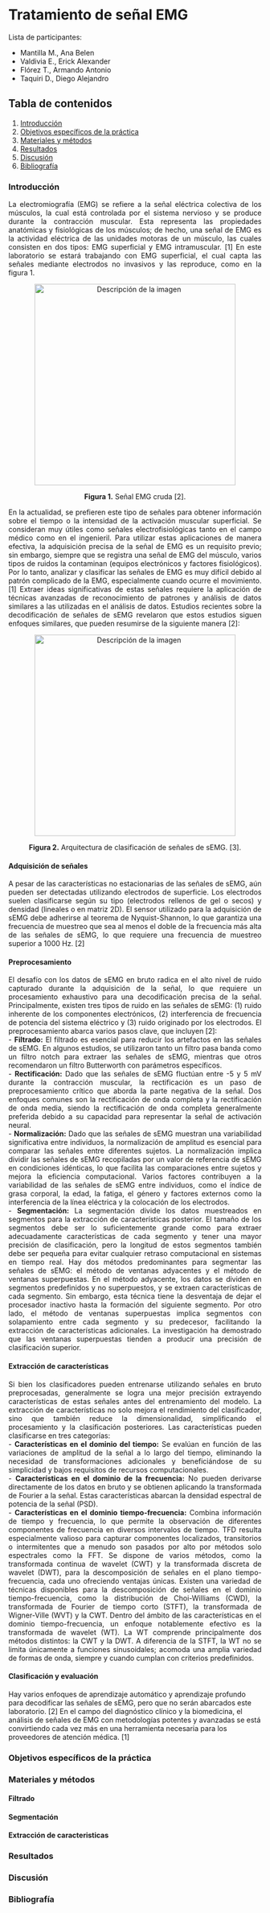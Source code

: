 # Tratamiento de señal EMG
Lista de participantes:  
- Mantilla M., Ana Belen  
- Valdivia E., Erick Alexander   
- Flórez T., Armando Antonio  
- Taquiri D., Diego Alejandro

## Tabla de contenidos
1. [Introducción](https://github.com/diego-taquiri/ISB-equipo11/blob/main/Documentaci%C3%B3n/Laboratorio%2011/Procesamiento_EMG.md#introducci%C3%B3n)
2. [Objetivos específicos de la práctica](https://github.com/diego-taquiri/ISB-equipo11/blob/main/Documentaci%C3%B3n/Laboratorio%2011/Procesamiento_EMG.md#objetivos-espec%C3%ADficos-de-la-pr%C3%A1ctica)
3. [Materiales y métodos](https://github.com/diego-taquiri/ISB-equipo11/blob/main/Documentaci%C3%B3n/Laboratorio%2011/Procesamiento_EMG.md#materiales-y-m%C3%A9todos)
5. [Resultados](https://github.com/diego-taquiri/ISB-equipo11/blob/main/Documentaci%C3%B3n/Laboratorio%2011/Procesamiento_EMG.md#resultados)
6. [Discusión](https://github.com/diego-taquiri/ISB-equipo11/blob/main/Documentaci%C3%B3n/Laboratorio%2011/Procesamiento_EMG.md#discusi%C3%B3n)
7. [Bibliografía](https://github.com/diego-taquiri/ISB-equipo11/blob/main/Documentaci%C3%B3n/Laboratorio%2011/Procesamiento_EMG.md#bibliograf%C3%ADa)

### Introducción
<p align="justify"> La electromiografía (EMG) se refiere a la señal eléctrica colectiva de los músculos, la cual está controlada por el sistema nervioso y se produce durante la contracción muscular. Esta representa las propiedades anatómicas y fisiológicas de los músculos; de hecho, una señal de EMG es la actividad eléctrica de las unidades motoras de un músculo, las cuales consisten en dos tipos: EMG superficial y EMG intramuscular. [1] En este laboratorio se estará trabajando con EMG superficial, el cual capta las señales mediante electrodos no invasivos y las reproduce, como en la figura 1. 

<p align="center">
<img src="https://github.com/diego-taquiri/ISB-equipo11/blob/main/Documentaci%C3%B3n/Laboratorio%2011/Images/plot.png" alt="Descripción de la imagen" width="400"><br> 
<p align="center"><b>Figura 1.</b> Señal EMG cruda [2]. <br> 

<p align="justify"> En la actualidad, se prefieren este tipo de señales para obtener información sobre el tiempo o la intensidad de la activación muscular superficial. Se consideran muy útiles como señales electrofisiológicas tanto en el campo médico como en el ingenieril. Para utilizar estas aplicaciones de manera efectiva, la adquisición precisa de la señal de EMG es un requisito previo; sin embargo, siempre que se registra una señal de EMG del músculo, varios tipos de ruidos la contaminan (equipos electrónicos y factores fisiológicos). Por lo tanto, analizar y clasificar las señales de EMG es muy difícil debido al patrón complicado de la EMG, especialmente cuando ocurre el movimiento. [1] Extraer ideas significativas de estas señales requiere la aplicación de técnicas avanzadas de reconocimiento de patrones y análisis de datos similares a las utilizadas en el análisis de datos. Estudios recientes sobre la decodificación de señales de sEMG revelaron que estos estudios siguen enfoques similares, que pueden resumirse de la siguiente manera [2]: 

<p align="center">
<img src="https://github.com/diego-taquiri/ISB-equipo11/blob/main/Documentaci%C3%B3n/Laboratorio%2011/Images/clasifica.png" alt="Descripción de la imagen" width="400"><br> 
<p align="center"><b>Figura 2.</b> Arquitectura de clasificación de señales de sEMG. [3]. <br> 
  
#### Adquisición de señales
<p align="justify"> A pesar de las características no estacionarias de las señales de sEMG, aún pueden ser detectadas utilizando electrodos de superficie. Los electrodos suelen clasificarse según su tipo (electrodos rellenos de gel o secos) y densidad (lineales o en matriz 2D). El sensor utilizado para la adquisición de sEMG debe adherirse al teorema de Nyquist-Shannon, lo que garantiza una frecuencia de muestreo que sea al menos el doble de la frecuencia más alta de las señales de sEMG, lo que requiere una frecuencia de muestreo superior a 1000 Hz. [2]

#### Preprocesamiento
<p align="justify"> El desafío con los datos de sEMG en bruto radica en el alto nivel de ruido capturado durante la adquisición de la señal, lo que requiere un procesamiento exhaustivo para una decodificación precisa de la señal. Principalmente, existen tres tipos de ruido en las señales de sEMG: (1) ruido inherente de los componentes electrónicos, (2) interferencia de frecuencia de potencia del sistema eléctrico y (3) ruido originado por los electrodos. El preprocesamiento abarca varios pasos clave, que incluyen  [2]: <br>
- <b>Filtrado:</b> El filtrado es esencial para reducir los artefactos en las señales de sEMG. En algunos estudios, se utilizaron tanto un filtro pasa banda como un filtro notch para extraer las señales de sEMG, mientras que otros recomendaron un filtro Butterworth con parámetros específicos.<br>
- <b>Rectificación:</b> Dado que las señales de sEMG fluctúan entre -5 y 5 mV durante la contracción muscular, la rectificación es un paso de preprocesamiento crítico que aborda la parte negativa de la señal. Dos enfoques comunes son la rectificación de onda completa y la rectificación de onda media, siendo la rectificación de onda completa generalmente preferida debido a su capacidad para representar la señal de activación neural.<br>
- <b>Normalización:</b> Dado que las señales de sEMG muestran una variabilidad significativa entre individuos, la normalización de amplitud es esencial para comparar las señales entre diferentes sujetos. La normalización implica dividir las señales de sEMG recopiladas por un valor de referencia de sEMG en condiciones idénticas, lo que facilita las comparaciones entre sujetos y mejora la eficiencia computacional. Varios factores contribuyen a la variabilidad de las señales de sEMG entre individuos, como el índice de grasa corporal, la edad, la fatiga, el género y factores externos como la interferencia de la línea eléctrica y la colocación de los electrodos.<br>
- <b>Segmentación:</b> La segmentación divide los datos muestreados en segmentos para la extracción de características posterior. El tamaño de los segmentos debe ser lo suficientemente grande como para extraer adecuadamente características de cada segmento y tener una mayor precisión de clasificación, pero la longitud de estos segmentos también debe ser pequeña para evitar cualquier retraso computacional en sistemas en tiempo real. Hay dos métodos predominantes para segmentar las señales de sEMG: el método de ventanas adyacentes y el método de ventanas superpuestas. En el método adyacente, los datos se dividen en segmentos predefinidos y no superpuestos, y se extraen características de cada segmento. Sin embargo, esta técnica tiene la desventaja de dejar el procesador inactivo hasta la formación del siguiente segmento. Por otro lado, el método de ventanas superpuestas implica segmentos con solapamiento entre cada segmento y su predecesor, facilitando la extracción de características adicionales. La investigación ha demostrado que las ventanas superpuestas tienden a producir una precisión de clasificación superior.

#### Extracción de características 
<p align="justify"> Si bien los clasificadores pueden entrenarse utilizando señales en bruto preprocesadas, generalmente se logra una mejor precisión extrayendo características de estas señales antes del entrenamiento del modelo. La extracción de características no solo mejora el rendimiento del clasificador, sino que también reduce la dimensionalidad, simplificando el procesamiento y la clasificación posteriores. Las características pueden clasificarse en tres categorías: <br>
- <b>Características en el dominio del tiempo:</b> Se evalúan en función de las variaciones de amplitud de la señal a lo largo del tiempo, eliminando la necesidad de transformaciones adicionales y beneficiándose de su simplicidad y bajos requisitos de recursos computacionales. <br>
- <b>Características en el dominio de la frecuencia:</b> No pueden derivarse directamente de los datos en bruto y se obtienen aplicando la transformada de Fourier a la señal. Estas características abarcan la densidad espectral de potencia de la señal (PSD). <br>
- <b>Características en el dominio tiempo-frecuencia:</b> Combina información de tiempo y frecuencia, lo que permite la observación de diferentes componentes de frecuencia en diversos intervalos de tiempo. TFD resulta especialmente valioso para capturar componentes localizados, transitorios o intermitentes que a menudo son pasados por alto por métodos solo espectrales como la FFT. Se dispone de varios métodos, como la transformada continua de wavelet (CWT) y la transformada discreta de wavelet (DWT), para la descomposición de señales en el plano tiempo-frecuencia, cada uno ofreciendo ventajas únicas. Existen una variedad de técnicas disponibles para la descomposición de señales en el dominio tiempo-frecuencia, como la distribución de Choi-Williams (CWD), la transformada de Fourier de tiempo corto (STFT), la transformada de Wigner-Ville (WVT) y la CWT. Dentro del ámbito de las características en el dominio tiempo-frecuencia, un enfoque notablemente efectivo es la transformada de wavelet (WT). La WT comprende principalmente dos métodos distintos: la CWT y la DWT. A diferencia de la STFT, la WT no se limita únicamente a funciones sinusoidales; acomoda una amplia variedad de formas de onda, siempre y cuando cumplan con criterios predefinidos. <br>
  
#### Clasificación y evaluación
Hay varios enfoques de aprendizaje automático y aprendizaje profundo para decodificar las señales de sEMG, pero que no serán abarcados este laboratorio. [2] En el campo del diagnóstico clínico y la biomedicina, el análisis de señales de EMG con metodologías potentes y avanzadas se está convirtiendo cada vez más en una herramienta necesaria para los proveedores de atención médica. [1]

### Objetivos específicos de la práctica


### Materiales y métodos

#### Filtrado 
#### Segmentación
#### Extracción de caracteristicas

### Resultados

### Discusión

### Bibliografía
